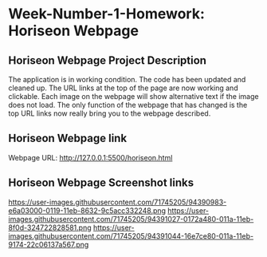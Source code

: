 # Week-Number-1-Homework: Horiseon Webpage


## Horiseon Webpage Project Description
The application is in working condition. The code has been updated and cleaned up.
The URL links at the top of the page are now working and clickable. 
Each image on the webpage will show alternative text if the image does not load.
The only function of the webpage that has changed is the top URL links now really bring you to the webpage described.

## Horiseon Webpage link 
Webpage URL: http://127.0.0.1:5500/horiseon.html

## Horiseon Webpage Screenshot links
https://user-images.githubusercontent.com/71745205/94390983-e6a03000-0119-11eb-8632-9c5acc332248.png
https://user-images.githubusercontent.com/71745205/94391027-0172a480-011a-11eb-8f0d-324722828581.png
https://user-images.githubusercontent.com/71745205/94391044-16e7ce80-011a-11eb-9174-22c06137a567.png